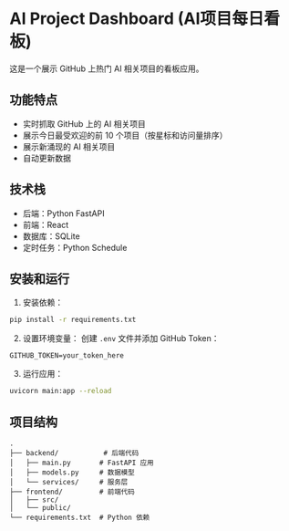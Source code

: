 # AI Project Dashboard (AI项目每日看板)

这是一个展示 GitHub 上热门 AI 相关项目的看板应用。

## 功能特点

- 实时抓取 GitHub 上的 AI 相关项目
- 展示今日最受欢迎的前 10 个项目（按星标和访问量排序）
- 展示新涌现的 AI 相关项目
- 自动更新数据

## 技术栈

- 后端：Python FastAPI
- 前端：React
- 数据库：SQLite
- 定时任务：Python Schedule

## 安装和运行

1. 安装依赖：
```bash
pip install -r requirements.txt
```

2. 设置环境变量：
创建 `.env` 文件并添加 GitHub Token：
```
GITHUB_TOKEN=your_token_here
```

3. 运行应用：
```bash
uvicorn main:app --reload
```

## 项目结构

```
.
├── backend/           # 后端代码
│   ├── main.py       # FastAPI 应用
│   ├── models.py     # 数据模型
│   └── services/     # 服务层
├── frontend/         # 前端代码
│   ├── src/         
│   └── public/      
└── requirements.txt  # Python 依赖
``` 